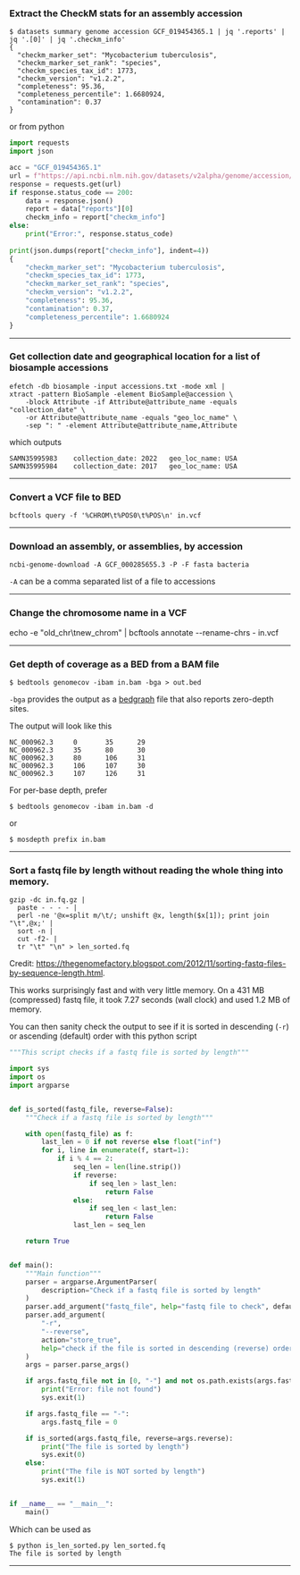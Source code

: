 ### Extract the CheckM stats for an assembly accession

```
$ datasets summary genome accession GCF_019454365.1 | jq '.reports' | jq '.[0]' | jq '.checkm_info'
{
  "checkm_marker_set": "Mycobacterium tuberculosis",
  "checkm_marker_set_rank": "species",
  "checkm_species_tax_id": 1773,
  "checkm_version": "v1.2.2",
  "completeness": 95.36,
  "completeness_percentile": 1.6680924,
  "contamination": 0.37
}
```

or from python

```python
import requests
import json

acc = "GCF_019454365.1"
url = f"https://api.ncbi.nlm.nih.gov/datasets/v2alpha/genome/accession/{assembly_accession}/dataset_report"
response = requests.get(url)
if response.status_code == 200:
    data = response.json()
    report = data["reports"][0]
    checkm_info = report["checkm_info"]
else:
    print("Error:", response.status_code)
    
print(json.dumps(report["checkm_info"], indent=4))
{
    "checkm_marker_set": "Mycobacterium tuberculosis",
    "checkm_species_tax_id": 1773,
    "checkm_marker_set_rank": "species",
    "checkm_version": "v1.2.2",
    "completeness": 95.36,
    "contamination": 0.37,
    "completeness_percentile": 1.6680924
}
```

---

### Get collection date and geographical location for a list of biosample accessions

```
efetch -db biosample -input accessions.txt -mode xml | 
xtract -pattern BioSample -element BioSample@accession \
    -block Attribute -if Attribute@attribute_name -equals "collection_date" \
    -or Attribute@attribute_name -equals "geo_loc_name" \
    -sep ": " -element Attribute@attribute_name,Attribute
```

which outputs 

```
SAMN35995983    collection_date: 2022   geo_loc_name: USA
SAMN35995984    collection_date: 2017   geo_loc_name: USA
```

---

### Convert a VCF file to BED

```
bcftools query -f '%CHROM\t%POS0\t%POS\n' in.vcf
```

---

### Download an assembly, or assemblies, by accession

```
ncbi-genome-download -A GCF_000285655.3 -P -F fasta bacteria
```

`-A` can be a comma separated list of a file to accessions

---

### Change the chromosome name in a VCF

echo -e "old_chr\tnew_chrom" | bcftools annotate --rename-chrs - in.vcf

---

### Get depth of coverage as a BED from a BAM file

```
$ bedtools genomecov -ibam in.bam -bga > out.bed
```

`-bga` provides the output as a [bedgraph](https://genome.ucsc.edu/goldenPath/help/bedgraph.html) file that also reports zero-depth sites.

The output will look like this

```
NC_000962.3     0       35      29
NC_000962.3     35      80      30
NC_000962.3     80      106     31
NC_000962.3     106     107     30
NC_000962.3     107     126     31
```

For per-base depth, prefer

```
$ bedtools genomecov -ibam in.bam -d
```

or 

```
$ mosdepth prefix in.bam
```

---

### Sort a fastq file by length without reading the whole thing into memory.

```
gzip -dc in.fq.gz | 
  paste - - - - | 
  perl -ne '@x=split m/\t/; unshift @x, length($x[1]); print join "\t",@x;' | 
  sort -n | 
  cut -f2- | 
  tr "\t" "\n" > len_sorted.fq
```

Credit: <https://thegenomefactory.blogspot.com/2012/11/sorting-fastq-files-by-sequence-length.html>.

This works surprisingly fast and with very little memory. On a 431 MB (compressed) fastq file, it took 7.27 seconds (wall clock) and used 1.2 MB of memory.

You can then sanity check the output to see if it is sorted in descending (`-r`) or ascending (default) order with this python script

```python
"""This script checks if a fastq file is sorted by length"""

import sys
import os
import argparse


def is_sorted(fastq_file, reverse=False):
    """Check if a fastq file is sorted by length"""

    with open(fastq_file) as f:
        last_len = 0 if not reverse else float("inf")
        for i, line in enumerate(f, start=1):
            if i % 4 == 2:
                seq_len = len(line.strip())
                if reverse:
                    if seq_len > last_len:
                        return False
                else:
                    if seq_len < last_len:
                        return False
                last_len = seq_len

    return True


def main():
    """Main function"""
    parser = argparse.ArgumentParser(
        description="Check if a fastq file is sorted by length"
    )
    parser.add_argument("fastq_file", help="fastq file to check", default=0, nargs="?")
    parser.add_argument(
        "-r",
        "--reverse",
        action="store_true",
        help="check if the file is sorted in descending (reverse) order",
    )
    args = parser.parse_args()

    if args.fastq_file not in [0, "-"] and not os.path.exists(args.fastq_file):
        print("Error: file not found")
        sys.exit(1)

    if args.fastq_file == "-":
        args.fastq_file = 0

    if is_sorted(args.fastq_file, reverse=args.reverse):
        print("The file is sorted by length")
        sys.exit(0)
    else:
        print("The file is NOT sorted by length")
        sys.exit(1)


if __name__ == "__main__":
    main()

```

Which can be used as 

```
$ python is_len_sorted.py len_sorted.fq
The file is sorted by length
```
---
